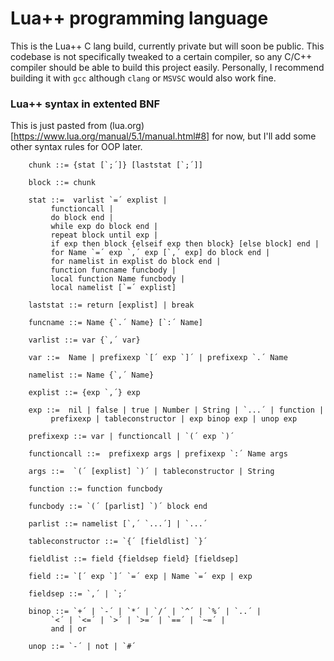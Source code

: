 # Lua++ programming language
This is the Lua++ C lang build, currently private but will soon be public. This codebase is not specifically tweaked to a certain compiler, so any C/C++ compiler should be able to build this project easily. Personally, I recommend building it with ```gcc``` although ```clang``` or ```MSVSC``` would also work fine.

### Lua++ syntax in extented BNF
This is just pasted from (lua.org)[https://www.lua.org/manual/5.1/manual.html#8] for now, but I'll add some other syntax rules for OOP later.
```
	chunk ::= {stat [`;´]} [laststat [`;´]]

	block ::= chunk

	stat ::=  varlist `=´ explist | 
		 functioncall | 
		 do block end | 
		 while exp do block end | 
		 repeat block until exp | 
		 if exp then block {elseif exp then block} [else block] end | 
		 for Name `=´ exp `,´ exp [`,´ exp] do block end | 
		 for namelist in explist do block end | 
		 function funcname funcbody | 
		 local function Name funcbody | 
		 local namelist [`=´ explist] 

	laststat ::= return [explist] | break

	funcname ::= Name {`.´ Name} [`:´ Name]

	varlist ::= var {`,´ var}

	var ::=  Name | prefixexp `[´ exp `]´ | prefixexp `.´ Name 

	namelist ::= Name {`,´ Name}

	explist ::= {exp `,´} exp

	exp ::=  nil | false | true | Number | String | `...´ | function | 
		 prefixexp | tableconstructor | exp binop exp | unop exp 

	prefixexp ::= var | functioncall | `(´ exp `)´

	functioncall ::=  prefixexp args | prefixexp `:´ Name args 

	args ::=  `(´ [explist] `)´ | tableconstructor | String 

	function ::= function funcbody

	funcbody ::= `(´ [parlist] `)´ block end

	parlist ::= namelist [`,´ `...´] | `...´

	tableconstructor ::= `{´ [fieldlist] `}´

	fieldlist ::= field {fieldsep field} [fieldsep]

	field ::= `[´ exp `]´ `=´ exp | Name `=´ exp | exp

	fieldsep ::= `,´ | `;´

	binop ::= `+´ | `-´ | `*´ | `/´ | `^´ | `%´ | `..´ | 
		 `<´ | `<=´ | `>´ | `>=´ | `==´ | `~=´ | 
		 and | or

	unop ::= `-´ | not | `#´
  ```
